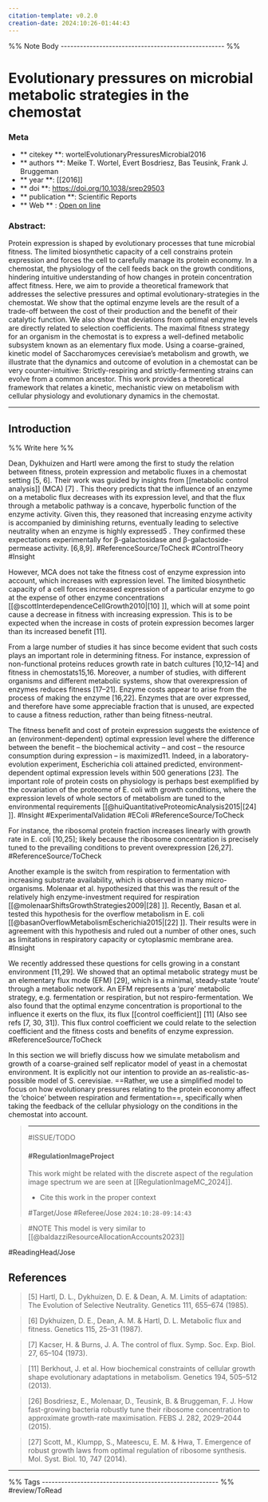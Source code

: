 ```yaml
---
citation-template: v0.2.0
creation-date: 2024:10:26-01:44:43
---
```


%% Note Body --------------------------------------------------- %%
# Evolutionary pressures on microbial metabolic strategies in the chemostat

### Meta
- ** citekey **: wortelEvolutionaryPressuresMicrobial2016
- ** authors **: Meike T. Wortel, Evert Bosdriesz, Bas Teusink, Frank J. Bruggeman
- ** year **: [[2016]]
- ** doi **: https://doi.org/10.1038/srep29503
- ** publication **: Scientific Reports
- ** Web ** : [Open on line](https://www.nature.com/articles/srep29503)


### Abstract:

Protein expression is shaped by evolutionary processes that tune microbial fitness. The limited biosynthetic capacity of a cell constrains protein expression and forces the cell to carefully manage its protein economy. In a chemostat, the physiology of the cell feeds back on the growth conditions, hindering intuitive understanding of how changes in protein concentration affect fitness. Here, we aim to provide a theoretical framework that addresses the selective pressures and optimal evolutionary-strategies in the chemostat. We show that the optimal enzyme levels are the result of a trade-off between the cost of their production and the benefit of their catalytic function. We also show that deviations from optimal enzyme levels are directly related to selection coefficients. The maximal fitness strategy for an organism in the chemostat is to express a well-defined metabolic subsystem known as an elementary flux mode. Using a coarse-grained, kinetic model of Saccharomyces cerevisiae’s metabolism and growth, we illustrate that the dynamics and outcome of evolution in a chemostat can be very counter-intuitive: Strictly-respiring and strictly-fermenting strains can evolve from a common ancestor. This work provides a theoretical framework that relates a kinetic, mechanistic view on metabolism with cellular physiology and evolutionary dynamics in the chemostat.

___

## Introduction

%% Write here %%

Dean, Dykhuizen and Hartl were among the first to study the relation between fitness, protein expression and metabolic fluxes in a chemostat setting [5, 6]. Their work was guided by insights from [[metabolic control analysis]] (MCA) [7] . This theory predicts that the influence of an enzyme on a metabolic flux decreases with its expression level, and that the flux through a metabolic pathway is a concave, hyperbolic function of the enzyme activity. Given this, they reasoned that increasing enzyme activity is accompanied by diminishing returns, eventually leading to selective neutrality when an enzyme is highly expressed5 . They confirmed these expectations experimentally for β-galactosidase and β-galactoside-permease activity. [6,8,9]. #ReferenceSource/ToCheck #ControlTheory #Insight 

However, MCA does not take the fitness cost of enzyme expression into account, which increases with expression level. The limited biosynthetic capacity of a cell forces increased expression of a particular enzyme to go at the expense of other enzyme concentrations [[@scottInterdependenceCellGrowth2010|[10] ]], which will at some point cause a decrease in fitness with increasing expression. This is to be expected when the increase in costs of protein expression becomes larger than its increased benefit [11].

From a large number of studies it has since become evident that such costs plays an important role in determining fitness. For instance, expression of non-functional proteins reduces growth rate in batch cultures [10,12–14] and fitness in chemostats15,16. Moreover, a number of studies, with different organisms and different metabolic systems, show that overexpression of enzymes reduces fitness [17–21]. Enzyme costs appear to arise from the process of making the enzyme [16,22]. Enzymes that are over expressed, and therefore have some appreciable fraction that is unused, are expected to cause a fitness reduction, rather than being fitness-neutral.

The fitness benefit and cost of protein expression suggests the existence of an (environment-dependent) optimal expression level where the difference between the benefit – the biochemical activity – and cost – the resource consumption during expression – is maximized11. Indeed, in a laboratory-evolution experiment, Escherichia coli attained predicted, environment-dependent optimal expression levels within 500 generations [23]. The important role of protein costs on physiology is perhaps best exemplified by the covariation of the proteome of E. coli with growth conditions, where the expression levels of whole sectors of metabolism are tuned to the environmental requirements [[@huiQuantitativeProteomicAnalysis2015|[24] ]]. #Insight #ExperimentalValidation #EColi #ReferenceSource/ToCheck 

For instance, the ribosomal protein fraction increases linearly with growth rate in E. coli [10,25]; likely because the ribosome concentration is precisely tuned to the prevailing conditions to prevent overexpression [26,27]. #ReferenceSource/ToCheck 

Another example is the switch from respiration to fermentation with increasing substrate availability, which is observed in many micro-organisms. Molenaar et al. hypothesized that this was the result of the relatively high enzyme-investment required for respiration [[@molenaarShiftsGrowthStrategies2009|[28] ]]. Recently, Basan et al. tested this hypothesis for the overflow metabolism in E. coli [[@basanOverflowMetabolismEscherichia2015|[22] ]]. Their results were in agreement with this hypothesis and ruled out a number of other ones, such as limitations in respiratory capacity or cytoplasmic membrane area. #Insight 

We recently addressed these questions for cells growing in a constant environment [11,29]. We showed that an optimal metabolic strategy must be an elementary flux mode (EFM) [29], which is a minimal, steady-state ‘route’ through a metabolic network. An EFM represents a ‘pure’ metabolic strategy, e.g. fermentation or respiration, but not respiro-fermentation. We also found that the optimal enzyme concentration is proportional to the influence it exerts on the flux, its flux [[control coefficient]] [11] (Also see refs [7, 30, 31]). This flux control coefficient we could relate to the selection coefficient and the fitness costs and benefits of enzyme expression. #ReferenceSource/ToCheck 

In this section we will briefly discuss how we simulate metabolism and growth of a coarse-grained self replicator model of yeast in a chemostat environment. It is explicitly not our intention to provide an as-realistic-as-possible model of S. cerevisiae. ==Rather, we use a simplified model to focus on how evolutionary pressures relating to the protein economy affect the ‘choice’ between respiration and fermentation==, specifically when taking the feedback of the cellular physiology on the conditions in the chemostat into account.

> ***
> #ISSUE/TODO
> 
> #### #RegulationImageProject
> 
>  This work might be related with the discrete aspect of the regulation image spectrum we are seen at [[RegulationImageMC_2024]]. 
>  - Cite this work in the proper context
> 
> #Target/Jose #Referee/Jose
> `2024:10:28-09:14:43`

> #NOTE This model is very similar to [[@baldazziResourceAllocationAccounts2023]]



#ReadingHead/Jose 

## References

> [5] Hartl, D. L., Dykhuizen, D. E. & Dean, A. M. Limits of adaptation: The Evolution of Selective Neutrality. Genetics 111, 655–674 (1985).

> [6] Dykhuizen, D. E., Dean, A. M. & Hartl, D. L. Metabolic flux and fitness. Genetics 115, 25–31 (1987).

> [7] Kacser, H. & Burns, J. A. The control of flux. Symp. Soc. Exp. Biol. 27, 65–104 (1973).

> [11] Berkhout, J. et al. How biochemical constraints of cellular growth shape evolutionary adaptations in metabolism. Genetics 194, 505–512 (2013).

> [26] Bosdriesz, E., Molenaar, D., Teusink, B. & Bruggeman, F. J. How fast-growing bacteria robustly tune their ribosome concentration to approximate growth-rate maximisation. FEBS J. 282, 2029–2044 (2015).

> [27] Scott, M., Klumpp, S., Mateescu, E. M. & Hwa, T. Emergence of robust growth laws from optimal regulation of ribosome synthesis. Mol. Syst. Biol. 10, 747 (2014).

___
%% Tags  ------------------------------------------------------- %%
#review/ToRead
